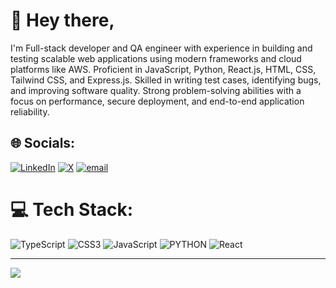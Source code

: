 # 👋 Hey there, 
I'm Full-stack developer and QA engineer with experience in building and testing scalable web applications using modern frameworks and cloud platforms like AWS. Proficient in JavaScript, Python, React.js, HTML, CSS, Tailwind CSS, and Express.js. Skilled in writing test cases, identifying bugs, and improving software quality. Strong problem-solving abilities with a focus on performance, secure
deployment, and end-to-end application reliability.


## 🌐 Socials:
[![LinkedIn](https://img.shields.io/badge/LinkedIn-%230077B5.svg?logo=linkedin&logoColor=white)](https://linkedin.com/in/yusuf-sayyed-1b7aa6206/) [![X](https://img.shields.io/badge/X-black.svg?logo=X&logoColor=white)](https://x.com/Str_DegenJ) [![email](https://img.shields.io/badge/Email-D14836?logo=gmail&logoColor=white)](mailto:sayyedyusuf78210@gmail.com) 

# 💻 Tech Stack:
![TypeScript](https://img.shields.io/badge/typescript-%23007ACC.svg?style=for-the-badge&logo=typescript&logoColor=white) ![CSS3](https://img.shields.io/badge/css3-%231572B6.svg?style=for-the-badge&logo=css3&logoColor=white) ![JavaScript](https://img.shields.io/badge/javascript-%23323330.svg?style=for-the-badge&logo=javascript&logoColor=%23F7DF1E) ![PYTHON](https://img.shields.io/badge/python-%23E34F26.svg?style=for-the-badge&logo=python5&logoColor=white) ![React](https://img.shields.io/badge/react-%2320232a.svg?style=for-the-badge&logo=react&logoColor=%2361DAFB)

---
[![](https://visitcount.itsvg.in/api?id=Yusuf-Sayyed&icon=0&color=0)](https://visitcount.itsvg.in)

<!-- Proudly created with GPRM ( https://gprm.itsvg.in ) -->
